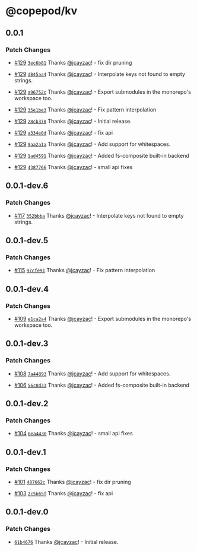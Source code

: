 # @copepod/kv

## 0.0.1

### Patch Changes

- [#129](https://github.com/jcayzac/copepod-modules/pull/129) [`3ec6b81`](https://github.com/jcayzac/copepod-modules/commit/3ec6b8107d8bd7e5be407fc63afe6d56745aa21e) Thanks [@jcayzac](https://github.com/jcayzac)! - fix dir pruning

- [#129](https://github.com/jcayzac/copepod-modules/pull/129) [`d845aa4`](https://github.com/jcayzac/copepod-modules/commit/d845aa4a97ce7c3a8526212596eedc1f38c54d90) Thanks [@jcayzac](https://github.com/jcayzac)! - Interpolate keys not found to empty strings.

- [#129](https://github.com/jcayzac/copepod-modules/pull/129) [`a96752c`](https://github.com/jcayzac/copepod-modules/commit/a96752cc2ff49dffe922bf8ed143fba77ed797ec) Thanks [@jcayzac](https://github.com/jcayzac)! - Export submodules in the monorepo's workspace too.

- [#129](https://github.com/jcayzac/copepod-modules/pull/129) [`35e1be3`](https://github.com/jcayzac/copepod-modules/commit/35e1be3582753f320da20184dff70c2c7e7fb032) Thanks [@jcayzac](https://github.com/jcayzac)! - Fix pattern interpolation

- [#129](https://github.com/jcayzac/copepod-modules/pull/129) [`28cb378`](https://github.com/jcayzac/copepod-modules/commit/28cb3780f9a1eb8065fc613a2511965b34a11cd0) Thanks [@jcayzac](https://github.com/jcayzac)! - Initial release.

- [#129](https://github.com/jcayzac/copepod-modules/pull/129) [`a334e0d`](https://github.com/jcayzac/copepod-modules/commit/a334e0d06e38ca5b7f4629607bd299b28413a1c1) Thanks [@jcayzac](https://github.com/jcayzac)! - fix api

- [#129](https://github.com/jcayzac/copepod-modules/pull/129) [`9aa2a1a`](https://github.com/jcayzac/copepod-modules/commit/9aa2a1a0efd213ea442ffd2b7f653586d1079021) Thanks [@jcayzac](https://github.com/jcayzac)! - Add support for whitespaces.

- [#129](https://github.com/jcayzac/copepod-modules/pull/129) [`1ad4591`](https://github.com/jcayzac/copepod-modules/commit/1ad45914cd4e51638e7249823395081000228fd0) Thanks [@jcayzac](https://github.com/jcayzac)! - Added fs-composite built-in backend

- [#129](https://github.com/jcayzac/copepod-modules/pull/129) [`4387766`](https://github.com/jcayzac/copepod-modules/commit/4387766fbb39cacd01f692195a5313253439e36e) Thanks [@jcayzac](https://github.com/jcayzac)! - small api fixes

## 0.0.1-dev.6

### Patch Changes

- [#117](https://github.com/jcayzac/copepod-modules/pull/117) [`352bbba`](https://github.com/jcayzac/copepod-modules/commit/352bbba020a70d2e7cf864a76e3a846f6fc253fb) Thanks [@jcayzac](https://github.com/jcayzac)! - Interpolate keys not found to empty strings.

## 0.0.1-dev.5

### Patch Changes

- [#115](https://github.com/jcayzac/copepod-modules/pull/115) [`97cfe91`](https://github.com/jcayzac/copepod-modules/commit/97cfe91f22898cb5b2031f93506d595e7b5524fb) Thanks [@jcayzac](https://github.com/jcayzac)! - Fix pattern interpolation

## 0.0.1-dev.4

### Patch Changes

- [#109](https://github.com/jcayzac/copepod-modules/pull/109) [`e1ca2a4`](https://github.com/jcayzac/copepod-modules/commit/e1ca2a4f7e95fa73895935135bb2180d05dce1b1) Thanks [@jcayzac](https://github.com/jcayzac)! - Export submodules in the monorepo's workspace too.

## 0.0.1-dev.3

### Patch Changes

- [#108](https://github.com/jcayzac/copepod-modules/pull/108) [`7a44893`](https://github.com/jcayzac/copepod-modules/commit/7a448932ae8fb409900452f66510dcf5ec77fd70) Thanks [@jcayzac](https://github.com/jcayzac)! - Add support for whitespaces.

- [#106](https://github.com/jcayzac/copepod-modules/pull/106) [`56c8d33`](https://github.com/jcayzac/copepod-modules/commit/56c8d3380dbb91180b50d9fec67a9af406fb44e5) Thanks [@jcayzac](https://github.com/jcayzac)! - Added fs-composite built-in backend

## 0.0.1-dev.2

### Patch Changes

- [#104](https://github.com/jcayzac/copepod-modules/pull/104) [`6ea4430`](https://github.com/jcayzac/copepod-modules/commit/6ea4430bf401e6da80eb4d560a85063bea7f19be) Thanks [@jcayzac](https://github.com/jcayzac)! - small api fixes

## 0.0.1-dev.1

### Patch Changes

- [#101](https://github.com/jcayzac/copepod-modules/pull/101) [`487662c`](https://github.com/jcayzac/copepod-modules/commit/487662c4085c42999fabe99ead76e4a0c7632360) Thanks [@jcayzac](https://github.com/jcayzac)! - fix dir pruning

- [#103](https://github.com/jcayzac/copepod-modules/pull/103) [`2c5b65f`](https://github.com/jcayzac/copepod-modules/commit/2c5b65f2221e9161b0fb6ae3a172796a55a34df1) Thanks [@jcayzac](https://github.com/jcayzac)! - fix api

## 0.0.1-dev.0

### Patch Changes

- [`61b4676`](https://github.com/jcayzac/copepod-modules/commit/61b467635013704d6a38d9d25fec608ca714cf4c) Thanks [@jcayzac](https://github.com/jcayzac)! - Initial release.

